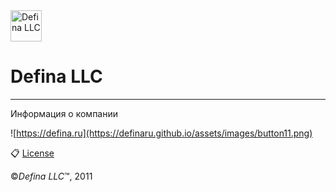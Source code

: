 <a href="https://defina.ru" target="_blank">
  <img src="https://defina.ru/uploads/2019/06/icon-white-fm.png" alt="Defina LLC" style="width:50px;"/>
</a>


# Defina LLC

***

Информация о компании

![https://defina.ru](https://definaru.github.io/assets/images/button11.png)

:clipboard: [License](https://github.com/DefinaCorporation/Defina-LLC/blob/master/LICENSE)



:copyright:_Defina LLC_:tm:, 2011
